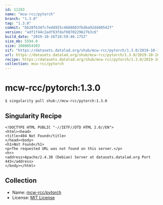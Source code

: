 ```yaml
---
id: 11283
name: "mcw-rcc/pytorch"
branch: "1.3.0"
tag: "1.3.0"
commit: "bb28fb34fc7ed4925c4668683fbdba92dd40542f"
version: "adf1f44c2adf83fdaf0870229627b3c6"
build_date: "2019-10-16T18:59:46.175Z"
size_mb: 5594.0
size: 2608054303
sif: "https://datasets.datalad.org/shub/mcw-rcc/pytorch/1.3.0/2019-10-16-bb28fb34-adf1f44c/adf1f44c2adf83fdaf0870229627b3c6.sif"
url: https://datasets.datalad.org/shub/mcw-rcc/pytorch/1.3.0/2019-10-16-bb28fb34-adf1f44c/
recipe: https://datasets.datalad.org/shub/mcw-rcc/pytorch/1.3.0/2019-10-16-bb28fb34-adf1f44c/Singularity
collection: mcw-rcc/pytorch
---
```


# mcw-rcc/pytorch:1.3.0

```bash
$ singularity pull shub://mcw-rcc/pytorch:1.3.0
```

## Singularity Recipe

```singularity
<!DOCTYPE HTML PUBLIC "-//IETF//DTD HTML 2.0//EN">
<html><head>
<title>404 Not Found</title>
</head><body>
<h1>Not Found</h1>
<p>The requested URL was not found on this server.</p>
<hr>
<address>Apache/2.4.38 (Debian) Server at datasets.datalad.org Port 443</address>
</body></html>
```

## Collection

 - Name: [mcw-rcc/pytorch](https://github.com/mcw-rcc/pytorch)
 - License: [MIT License](https://api.github.com/licenses/mit)

